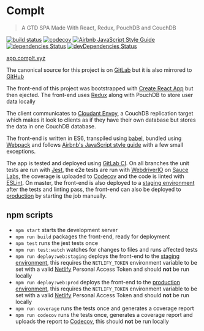 # Complt

> A GTD SPA Made With React, Redux, PouchDB and CouchDB


[![build status](https://gitlab.com/mitchellhamilton/Complt/badges/master/build.svg)](https://gitlab.com/mitchellhamilton/Complt/commits/master)
[![codecov](https://codecov.io/gl/mitchellhamilton/Complt/branch/master/graph/badge.svg?token=jYe8LvuGPu)](https://codecov.io/gl/mitchellhamilton/Complt)
[![Airbnb JavaScript Style Guide](https://img.shields.io/badge/code%20style-airbnb-brightgreen.svg)](https://github.com/airbnb/javascript) [![dependencies Status](	https://img.shields.io/david/mitchellhamilton/Complt.svg)](https://david-dm.org/mitchellhamilton/Complt)
[![devDependencies Status](https://img.shields.io/david/dev/mitchellhamilton/Complt.svg)](https://david-dm.org/mitchellhamilton/Complt?type=dev)

[app.complt.xyz](https://app.complt.xyz/)

The canonical source for this project is on [GitLab](https://gitlab.com/mitchellhamilton/Complt) but it is also mirrored to [GitHub](https://github.com/mitchellhamilton/Complt)

The front-end of this project was bootstrapped with [Create React App](https://github.com/facebookincubator/create-react-app) but then ejected. The front-end uses [Redux](http://redux.js.org/) along with PouchDB to store user data locally

The client communicates to [Cloudant Envoy](https://github.com/cloudant-labs/envoy), a CouchDB replication target which makes it look to clients as if they have their own database but stores the data in one CouchDB database.

The front-end is written in ES6, transpiled using [babel](https://babeljs.io/), bundled using [Webpack](https://webpack.github.io/) and follows [Airbnb's JavaScript style guide](https://github.com/airbnb/javascript) with a few small exceptions.

The app is tested and deployed using [GitLab CI](https://about.gitlab.com/gitlab-ci/). On all branches the unit tests are run with [Jest](https://facebook.github.io/jest/), the e2e tests are run with [WebdriverIO](http://webdriver.io) on [Sauce Labs](https://saucelabs.com), the coverage is uploaded to [Codecov](https://codecov.io/) and the code is linted with [ESLint](http://eslint.org/). On master, the front-end is also deployed to a [staging environment](https://staging.app.complt.xyz/) after the tests and linting pass, the front-end can also be deployed to [production](https://app.complt.xyz/) by starting the job manually.

## npm scripts

* ```npm start``` starts the development server
* ```npm run build``` packages the front-end, ready for deployment
* ```npm test``` runs the jest tests once
* ```npm run test:watch``` watches for changes to files and runs affected tests
* ```npm run deploy:web:staging``` deploys the front-end to the [staging environment](https://staging.app.complt.xyz/), this requires the ```NETLIFY_TOKEN``` environment variable to be set with a valid [Netlify](https://www.netlify.com/) Personal Access Token and should **not** be run locally
* ```npm run deploy:web:prod``` deploys the front-end to the [production environment](https://app.complt.xyz/), this requires the ```NETLIFY_TOKEN``` environment variable to be set with a valid [Netlify](https://www.netlify.com/) Personal Access Token and should **not** be run locally
* ```npm run coverage``` runs the tests once and generates a coverage report
* ```npm run codecov``` runs the tests once, generates a coverage report and uploads the report to [Codecov](https://codecov.io/), this should **not** be run locally
